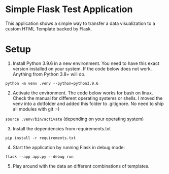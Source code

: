 # Simple Flask Test Application

This application shows a simple way to transfer a data visualization to a custom HTML Template backed by Flask.

# Setup

1. Install Python 3.9.6 in a new environment. You need to have this exact version installed on your system. If the code below does not work. Anything from Python 3.8+ will do.

`python -m venv .venv --python=python3.9.6`

2. Activate the environment. The code below works for bash on linux. Check the manual for different operating systems or shells. I moved the venv into a dotfolder and added this folder to .gitignore. No need to ship all modules with git :-)

`source .venv/bin/activate` (depending on your operating system)

3. Install the dependencies from requirements.txt

`pip install -r requirements.txt`

4. Start the application by running Flask in debug mode:

`flask --app app.py --debug run`

5. Play around with the data an different combinations of templates.

